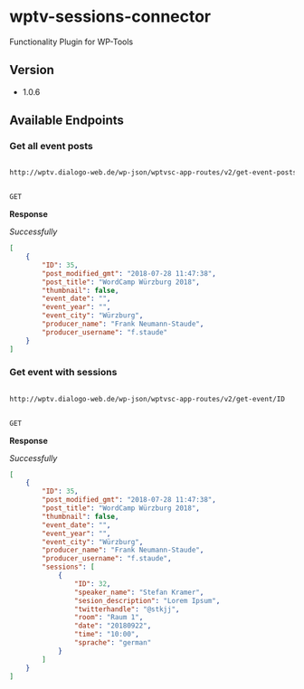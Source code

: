 # wptv-sessions-connector
Functionality Plugin for WP-Tools

## Version ##

* 1.0.6

## Available Endpoints ##

### Get all event posts ###

```html

http://wptv.dialogo-web.de/wp-json/wptvsc-app-routes/v2/get-event-posts
```

```txt

GET
```

**Response**

*Successfully*


```json
[
    {
        "ID": 35,
        "post_modified_gmt": "2018-07-28 11:47:38",
        "post_title": "WordCamp Würzburg 2018",
        "thumbnail": false,
        "event_date": "",
        "event_year": "",
        "event_city": "Würzburg",
        "producer_name": "Frank Neumann-Staude",
        "producer_username": "f.staude"
    }
]
```

### Get event with sessions ###

```html

http://wptv.dialogo-web.de/wp-json/wptvsc-app-routes/v2/get-event/ID
```

```txt

GET
```

**Response**

*Successfully*


```json
[
    {
        "ID": 35,
        "post_modified_gmt": "2018-07-28 11:47:38",
        "post_title": "WordCamp Würzburg 2018",
        "thumbnail": false,
        "event_date": "",
        "event_year": "",
        "event_city": "Würzburg",
        "producer_name": "Frank Neumann-Staude",
        "producer_username": "f.staude",
        "sessions": [
            {
                "ID": 32,
                "speaker_name": "Stefan Kramer",
                "sesion_description": "Lorem Ipsum",
                "twitterhandle": "@stkjj",
                "room": "Raum 1",
                "date": "20180922",
                "time": "10:00",
                "sprache": "german"
            }
        ]
    }
]
```
